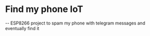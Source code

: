 # Find my phone IoT
--
ESP8266 project to spam my phone with telegram messages and eventually find it
